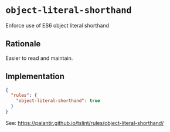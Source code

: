 # `object-literal-shorthand`

Enforce use of ES6 object literal shorthand

## Rationale

Easier to read and maintain.

## Implementation

```json
{
  "rules": {
    "object-literal-shorthand": true
  }
}
```

See: https://palantir.github.io/tslint/rules/object-literal-shorthand/

